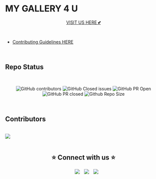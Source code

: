 # MY GALLERY 4 U

<div align="center">

[VISIT US HERE 💕](https://avinash201199.github.io/My-Gallery-4u/) </div>

<br>

- [Contributing Guidelines HERE](https://github.com/avinash201199/My-Gallery-4u/blob/master/Guidelines.md)
<br>

## Repo Status 

<br>

<div align="center">

![GitHub contributors](https://img.shields.io/github/contributors/avinash201199/My-Gallery-4u?style=for-the-badge&color=blue)
![GitHub Closed issues](https://img.shields.io/github/issues-closed-raw/avinash201199/My-Gallery-4u?style=for-the-badge&color=brightgreen)
![GitHub PR Open](https://img.shields.io/github/issues-pr/avinash201199/My-Gallery-4u?style=for-the-badge&color=aqua)
![GitHub PR closed](https://img.shields.io/github/issues-pr-closed-raw/avinash201199/My-Gallery-4u?style=for-the-badge&color=blue)
![Github Repo Size](https://img.shields.io/github/repo-size/avinash201199/My-Gallery-4u?style=for-the-badge&color=aqua)


</div>
<br>

## Contributors

<br>

<a href="https://github.com/avinash201199/My-Gallery-4u/graphs/contributors">
  <img src="https://contrib.rocks/image?repo=avinash201199/My-Gallery-4u" />
</a>
<br>
<br>

<div align="center"> <h2> ⭐ Connect with us ⭐</h2></div>

<div align="center"  class="icons-social" style="margin-left: 10px;">
        <a style="margin-left: 10px;"  target="_blank" href="https://www.linkedin.com/in/avinash-singh-071b79175/">
			<img src="https://img.icons8.com/doodle/40/000000/linkedin--v2.png"></a>
        <a style="margin-left: 10px;" target="_blank" href="https://github.com/avinash201199">
		<img src="https://img.icons8.com/doodle/40/000000/github--v1.png"></a>
        <a style="margin-left: 10px;" target="_blank" href="https://www.instagram.com/my_gallery_4u/">
			<img src="https://img.icons8.com/doodle/40/000000/instagram-new--v2.png"></a>
      </div>


